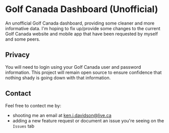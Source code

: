 # Golf Canada Dashboard (Unofficial)

An unofficial Golf Canada dashboard, providing some cleaner and more informative data.  I'm hoping to fix up/provide some changes to the current Golf Canada website and mobile app that have been requested by myself and some peers.

## Privacy

You will need to login using your Golf Canada user and password information.  This project will remain open source to ensure confidence that nothing shady is going down with that information.

## Contact

Feel free to contect me by:

- shooting me an email at [ken.j.davidson@live.ca](mailto:ken.j.davidson@live.ca)
- adding a new feature request or document an issue you're seeing on the `Issues` tab
  
